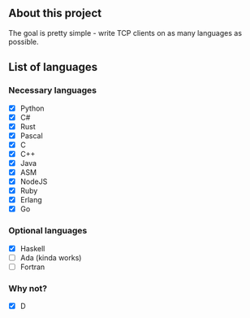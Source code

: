 ## About this project
The goal is pretty simple - write TCP clients on as many languages as possible.

## List of languages

### Necessary languages
- [x] Python
- [x] C#
- [x] Rust
- [x] Pascal
- [x] C
- [x] C++
- [x] Java
- [x] ASM
- [x] NodeJS
- [x] Ruby
- [x] Erlang
- [x] Go

### Optional languages

- [x] Haskell
- [ ] Ada (kinda works)
- [ ] Fortran

### Why not?

- [x] D
